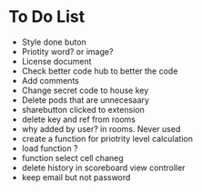 # To Do List

- Style done buton
- Priotity word? or image?
- License document
- Check better code hub to better the code
- Add comments
- Change secret code to house key
- Delete pods that are unnecesaary
- sharebutton clicked to extension
- delete key and ref from rooms
- why added by user? in rooms. Never used
- create a function for priotrity level calculation
- load function ?
- function select cell chaneg
- delete history in scoreboard view controller
- keep email but not password 
